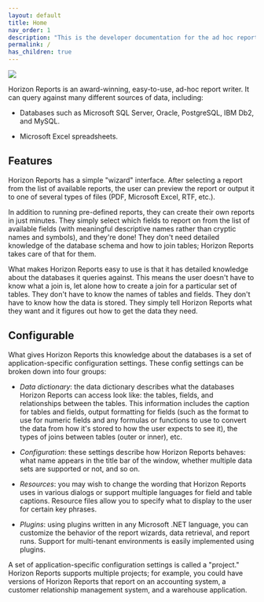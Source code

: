 ```yaml
---
layout: default
title: Home
nav_order: 1
description: "This is the developer documentation for the ad hoc reporting tool Horizon Reports"
permalink: /
has_children: true
---
```


![](/assets//assets/images/banner.png)

Horizon Reports is an award-winning, easy-to-use, ad-hoc report writer. It can query against many different sources of data, including:

* Databases such as Microsoft SQL Server, Oracle, PostgreSQL, IBM Db2, and MySQL.

* Microsoft Excel spreadsheets.

## Features

Horizon Reports has a simple "wizard" interface. After selecting a report from the list of available reports, the user can preview the report or output it to one of several types of files (PDF, Microsoft Excel, RTF, etc.).

In addition to running pre-defined reports, they can create their own reports in just minutes. They simply select which fields to report on from the list of available fields (with meaningful descriptive names rather than cryptic names and symbols), and they're done! They don't need detailed knowledge of the database schema and how to join tables; Horizon Reports takes care of that for them.

What makes Horizon Reports easy to use is that it has detailed knowledge about the databases it queries against. This means the user doesn't have to know what a join is, let alone how to create a join for a particular set of tables. They don't have to know the names of tables and fields. They don't have to know how the data is stored. They simply tell Horizon Reports what they want and it figures out how to get the data they need.

## Configurable

What gives Horizon Reports this knowledge about the databases is a set of application-specific configuration settings. These config settings can be broken down into four groups:

* *Data dictionary*: the data dictionary describes what the databases Horizon Reports can access look like: the tables, fields, and relationships between the tables. This information includes the caption for tables and fields, output formatting for fields (such as the format to use for numeric fields and any formulas or functions to use to convert the data from how it's stored to how the user expects to see it), the types of joins between tables (outer or inner), etc.

* *Configuration*: these settings describe how Horizon Reports behaves: what name appears in the title bar of the window, whether multiple data sets are supported or not, and so on.

* *Resources*: you may wish to change the wording that Horizon Reports uses in various dialogs or support multiple languages for field and table captions. Resource files allow you to specify what to display to the user for certain key phrases.

* *Plugins*: using plugins written in any Microsoft .NET language, you can customize the behavior of the report wizards, data retrieval, and report runs. Support for multi-tenant environments is easily implemented using plugins.

A set of application-specific configuration settings is called a "project." Horizon Reports supports multiple projects; for example, you could have versions of Horizon Reports that report on an accounting system, a customer relationship management system, and a warehouse application.